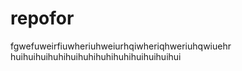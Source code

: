 # repofor
fgwefuweirfiuwheriuhweiurhqiwheriqhweriuhqwiuehr
huihuihuihuhihuihuhihuhihuhihuihuihuihui
